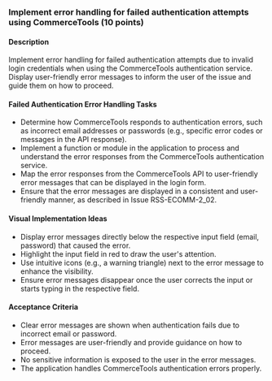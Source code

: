 ### Implement error handling for failed authentication attempts using CommerceTools (10 points)

#### Description

Implement error handling for failed authentication attempts due to invalid login credentials when using the CommerceTools authentication service. Display user-friendly error messages to inform the user of the issue and guide them on how to proceed.

#### Failed Authentication Error Handling Tasks

- Determine how CommerceTools responds to authentication errors, such as incorrect email addresses or passwords (e.g., specific error codes or messages in the API response).
- Implement a function or module in the application to process and understand the error responses from the CommerceTools authentication service.
- Map the error responses from the CommerceTools API to user-friendly error messages that can be displayed in the login form.
- Ensure that the error messages are displayed in a consistent and user-friendly manner, as described in Issue RSS-ECOMM-2_02.

#### Visual Implementation Ideas

- Display error messages directly below the respective input field (email, password) that caused the error.
- Highlight the input field in red to draw the user's attention.
- Use intuitive icons (e.g., a warning triangle) next to the error message to enhance the visibility.
- Ensure error messages disappear once the user corrects the input or starts typing in the respective field.

#### Acceptance Criteria

- Clear error messages are shown when authentication fails due to incorrect email or password.
- Error messages are user-friendly and provide guidance on how to proceed.
- No sensitive information is exposed to the user in the error messages.
- The application handles CommerceTools authentication errors properly.
